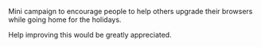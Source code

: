 Mini campaign to encourage people to help others upgrade their browsers while going home for the holidays.

Help improving this would be greatly appreciated.